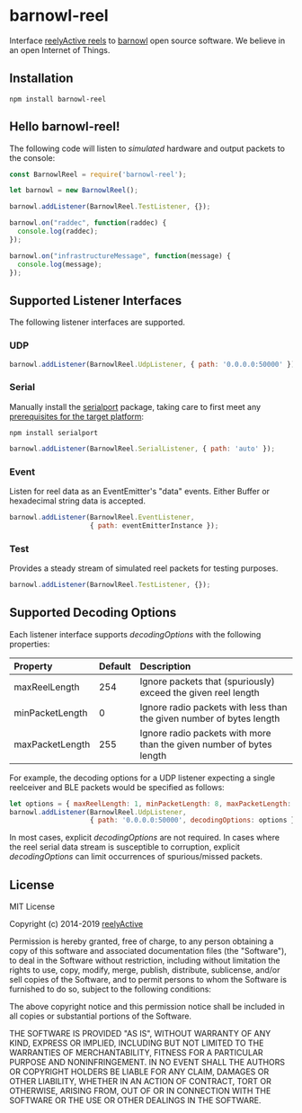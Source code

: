 barnowl-reel
============

Interface [reelyActive reels](https://reelyactive.github.io/reel-overview.html) to [barnowl](https://github.com/reelyactive/barnowl) open source software.  We believe in an open Internet of Things.


Installation
------------

    npm install barnowl-reel


Hello barnowl-reel!
-------------------

The following code will listen to _simulated_ hardware and output packets to the console:

```javascript
const BarnowlReel = require('barnowl-reel');

let barnowl = new BarnowlReel();

barnowl.addListener(BarnowlReel.TestListener, {});

barnowl.on("raddec", function(raddec) {
  console.log(raddec);
});

barnowl.on("infrastructureMessage", function(message) {
  console.log(message);
});
```


Supported Listener Interfaces
-----------------------------

The following listener interfaces are supported.

### UDP

```javascript
barnowl.addListener(BarnowlReel.UdpListener, { path: '0.0.0.0:50000' });
```

### Serial

Manually install the [serialport](https://www.npmjs.com/package/serialport) package, taking care to first meet any [prerequisites for the target platform](https://www.npmjs.com/package/serialport#installation-instructions):

    npm install serialport

```javascript
barnowl.addListener(BarnowlReel.SerialListener, { path: 'auto' });
```

### Event

Listen for reel data as an EventEmitter's "data" events.  Either Buffer or hexadecimal string data is accepted.

```javascript
barnowl.addListener(BarnowlReel.EventListener,
                    { path: eventEmitterInstance });
```

### Test

Provides a steady stream of simulated reel packets for testing purposes.

```javascript
barnowl.addListener(BarnowlReel.TestListener, {});
```


Supported Decoding Options
--------------------------

Each listener interface supports _decodingOptions_ with the following properties:

| Property        | Default | Description                         | 
|:----------------|:--------|:------------------------------------|
| maxReelLength   | 254     | Ignore packets that (spuriously) exceed the given reel length |
| minPacketLength | 0       | Ignore radio packets with less than the given number of bytes length |
| maxPacketLength | 255     | Ignore radio packets with more than the given number of bytes length |

For example, the decoding options for a UDP listener expecting a single reelceiver and BLE packets would be specified as follows:

```javascript
let options = { maxReelLength: 1, minPacketLength: 8, maxPacketLength: 39 };
barnowl.addListener(BarnowlReel.UdpListener,
                    { path: '0.0.0.0:50000', decodingOptions: options });
```

In most cases, explicit _decodingOptions_ are not required.  In cases where the reel serial data stream is susceptible to corruption, explicit _decodingOptions_ can limit occurrences of spurious/missed packets.


License
-------

MIT License

Copyright (c) 2014-2019 [reelyActive](https://www.reelyactive.com)

Permission is hereby granted, free of charge, to any person obtaining a copy of this software and associated documentation files (the "Software"), to deal in the Software without restriction, including without limitation the rights to use, copy, modify, merge, publish, distribute, sublicense, and/or sell copies of the Software, and to permit persons to whom the Software is furnished to do so, subject to the following conditions:

The above copyright notice and this permission notice shall be included in all copies or substantial portions of the Software.

THE SOFTWARE IS PROVIDED "AS IS", WITHOUT WARRANTY OF ANY KIND, EXPRESS OR 
IMPLIED, INCLUDING BUT NOT LIMITED TO THE WARRANTIES OF MERCHANTABILITY, 
FITNESS FOR A PARTICULAR PURPOSE AND NONINFRINGEMENT. IN NO EVENT SHALL THE 
AUTHORS OR COPYRIGHT HOLDERS BE LIABLE FOR ANY CLAIM, DAMAGES OR OTHER 
LIABILITY, WHETHER IN AN ACTION OF CONTRACT, TORT OR OTHERWISE, ARISING FROM, 
OUT OF OR IN CONNECTION WITH THE SOFTWARE OR THE USE OR OTHER DEALINGS IN 
THE SOFTWARE.
